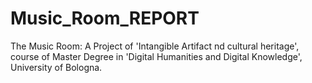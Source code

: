 # Music_Room_REPORT
The Music Room: A Project of 'Intangible Artifact nd cultural heritage', course of Master Degree in 'Digital Humanities and Digital Knowledge', University of Bologna.

